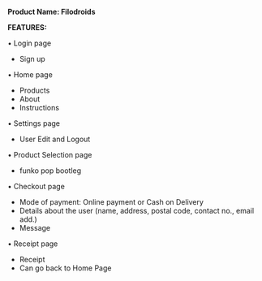 **Product Name: Filodroids**


**FEATURES:**

• Login page
  - Sign up

• Home page
  - Products
  - About
  - Instructions

• Settings page
  - User Edit and Logout
  
• Product Selection page
  - funko pop bootleg
  
• Checkout page
  - Mode of payment: Online payment or Cash on Delivery
  - Details about the user (name, address, postal code, contact no., email add.)
  - Message
  
• Receipt page
  - Receipt
  - Can go back to Home Page
